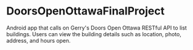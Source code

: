 # DoorsOpenOttawaFinalProject
Android app that calls on Gerry's Doors Open Ottawa RESTful API to list buildings. Users can view the building details such as location, photo, address, and hours open.
